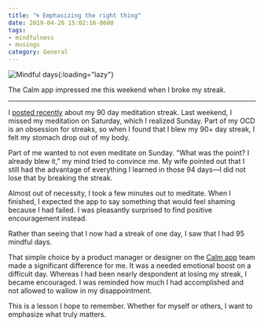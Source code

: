 ```yaml
---
title: "🌀 Emphasizing the right thing"
date: 2019-04-26 15:02:16-0600
tags:
- mindfulness
- musings
category: General
---
```


![Mindful days](https://media.bennorris.org/images/bennorris/uploads/2019/cd385d0bc1.jpg){:loading="lazy"}

The Calm app impressed me this weekend when I broke my streak.

***

I [posted recently](https://www.bennorris.org/2019/04/16/ninety-days-of-meditation) about my 90 day meditation streak. Last weekend, I missed my meditation on Saturday, which I realized Sunday. Part of my OCD is an obsession for streaks, so when I found that I blew my 90+ day streak, I felt my stomach drop out of my body.

Part of me wanted to not even meditate on Sunday. “What was the point? I already blew it,” my mind tried to convince me. My wife pointed out that I still had the advantage of everything I learned in those 94 days—I did not lose that by breaking the streak.

Almost out of necessity, I took a few minutes out to meditate. When I finished, I expected the app to say something that would feel shaming because I had failed. I was pleasantly surprised to find positive encouragement instead.

Rather than seeing that I now had a streak of one day, I saw that I had 95 mindful days.

That simple choice by a product manager or designer on the [Calm app](https://www.calm.com) team made a significant difference for me. It was a needed emotional boost on a difficult day. Whereas I had been nearly despondent at losing my streak, I became encouraged. I was reminded how much I had accomplished and not allowed to wallow in my disappointment.

This is a lesson I hope to remember. Whether for myself or others, I want to emphasize what truly matters.
